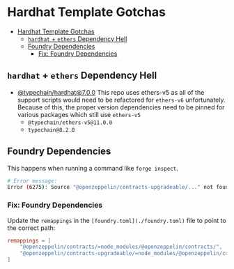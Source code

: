 # Hardhat Template Gotchas

- [Hardhat Template Gotchas](#hardhat-template-gotchas)
  - [`hardhat` + `ethers` Dependency Hell](#hardhat--ethers-dependency-hell)
  - [Foundry Dependencies](#foundry-dependencies)
    - [Fix: Foundry Dependencies](#fix-foundry-dependencies)

## `hardhat` + `ethers` Dependency Hell

- [@typechain/hardhat@7.0.0]([@typechain/ethers-v5@11.0.0](https://github.com/dethcrypto/TypeChain/releases/tag/%40typechain%2Fhardhat%407.0.0)) This repo uses ethers-v5 as all of the support scripts would need to be refactored for `ethers-v6` unfortunately. Because of this, the proper version dependencies need to be pinned for various packages which still use `ethers-v5`
  - `@typechain/ethers-v5@11.0.0`
  - `typechain@8.2.0`

## Foundry Dependencies

This happens when running a command like `forge inspect`.

```bash
# Error message:
Error (6275): Source "@openzeppelin/contracts-upgradeable/..." not found: File not found.
```

### Fix: Foundry Dependencies

Update the `remappings` in the `[foundry.toml](./foundry.toml)` file to point to the correct path:

```toml
remappings = [
    "@openzeppelin/contracts/=node_modules/@openzeppelin/contracts/",
    "@openzeppelin/contracts-upgradeable/=node_modules/@openzeppelin/contracts-upgradeable/",
] 
```

